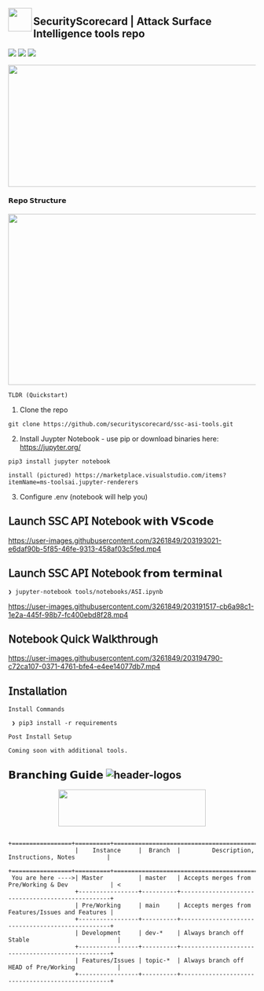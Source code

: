 <p align="center">
<img align="left" width="48" height="48" src="https://github.com/securityscorecard/ssc-asi-tools/raw/dev/res/images/SSC.Ti.ANSI.48x48.png"></p> 

## SecurityScorecard | Attack Surface Intelligence tools repo
![](https://img.shields.io/static/v1?label=SecurityScorecard&message=ASI&color=6747ff)
![](https://img.shields.io/github/commit-status/securityscorecard/ssc-asi-tools/master/161553007a5590614ec31def7306b371eae04947?color=blue)
![](https://img.shields.io/github/watchers/securityscorecard/ssc-asi-tools?color=black)
<p align="center">
<img align="center" width="548" height="248" src="https://github.com/securityscorecard/ssc-asi-tools/raw/dev/res/images/ssc_ansi_banner.png"></p> 

#### 𝗥𝗲𝗽𝗼 𝗦𝘁𝗿𝘂𝗰𝘁𝘂𝗿𝗲
<p align="center">
<img align="center" width="748" height="348" src="https://github.com/securityscorecard/ssc-asi-tools/raw/dev/res/images/structure.png"></p> 

`TLDR (Quickstart)`

1. Clone the repo 
```
git clone https://github.com/securityscorecard/ssc-asi-tools.git
```

2. Install Juypter Notebook - use pip or download binaries here: https://jupyter.org/
```
pip3 install jupyter notebook
```
`install (pictured) https://marketplace.visualstudio.com/items?itemName=ms-toolsai.jupyter-renderers`

3. Configure .env (notebook will help you)


## 𝖫𝖺𝗎𝗇𝖼𝗁 𝖲𝖲𝖢 𝖠𝖯𝖨 𝖭𝗈𝗍𝖾𝖻𝗈𝗈𝗄 𝘄𝗶𝘁𝗵 𝗩𝗦𝗰𝗼𝗱𝗲


https://user-images.githubusercontent.com/3261849/203193021-e6daf90b-5f85-46fe-9313-458af03c5fed.mp4



## 𝖫𝖺𝗎𝗇𝖼𝗁 𝖲𝖲𝖢 𝖠𝖯𝖨 𝖭𝗈𝗍𝖾𝖻𝗈𝗈𝗄 𝗳𝗿𝗼𝗺 𝘁𝗲𝗿𝗺𝗶𝗻𝗮𝗹
```
❯ jupyter-notebook tools/notebooks/ASI.ipynb
```


https://user-images.githubusercontent.com/3261849/203191517-cb6a98c1-1e2a-445f-98b7-fc400ebd8f28.mp4


## 𝖭𝗈𝗍𝖾𝖻𝗈𝗈𝗄 𝖰𝗎𝗂𝖼𝗄 𝖶𝖺𝗅𝗄𝗍𝗁𝗋𝗈𝗎𝗀𝗁


https://user-images.githubusercontent.com/3261849/203194790-c72ca107-0371-4761-bfe4-e4ee14077db7.mp4


## 𝖨𝗇𝗌𝗍𝖺𝗅𝗅𝖺𝗍𝗂𝗈𝗇
`Install Commands`
```
 ❯ pip3 install -r requirements

```

`Post Install Setup`

``` 
Coming soon with additional tools.
```




## 𝗕𝗿𝗮𝗻𝗰𝗵𝗶𝗻𝗴 𝗚𝘂𝗶𝗱𝗲 ![header-logos](https://img.shields.io/static/v1?label=𝗔𝗖𝗧𝗜𝗩𝗘𝗕𝗥𝗔𝗡𝗖𝗛&logo=git&message=MASTER&color=blueviolet)
<p align="center">
<img align="center" width="300" height="75" src="https://github.com/securityscorecard/ssc-asi-tools/raw/dev/res/images/branch.header.png"></p> 

```
                   +=================+==========+==================================================+
                   |    Instance     |  Branch  |         Description, Instructions, Notes         |
                   +=================+==========+==================================================+
 You are here ---->| Master          | master   | Accepts merges from Pre/Working & Dev            | <
                   +-----------------+----------+--------------------------------------------------+
                   | Pre/Working     | main     | Accepts merges from Features/Issues and Features | 
                   +-----------------+----------+--------------------------------------------------+
                   | Development     | dev-*    | Always branch off Stable                         |
                   +-----------------+----------+--------------------------------------------------+
                   | Features/Issues | topic-*  | Always branch off HEAD of Pre/Working            |
                   +-----------------+----------+--------------------------------------------------+
```
